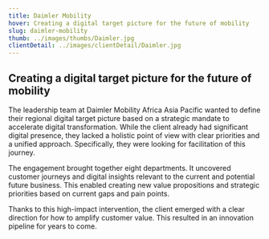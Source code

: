 ```yaml
---
title: Daimler Mobility
hover: Creating a digital target picture for the future of mobility
slug: daimler-mobility
thumb: ../images/thumbs/Daimler.jpg
clientDetail: ../images/clientDetail/Daimler.jpg
---
```


## Creating a digital target picture for the future of mobility

The leadership team at Daimler Mobility Africa Asia Pacific wanted to define their regional digital target picture based on a strategic mandate to accelerate digital transformation. While the client already had significant digital presence, they lacked a holistic point of view with clear priorities and a unified approach. Specifically, they were looking for facilitation of this journey.

The engagement brought together eight departments. It uncovered customer journeys and digital insights relevant to the current and potential future business. This enabled creating new value propositions and strategic priorities based on current gaps and pain points.

Thanks to this high-impact intervention, the client emerged with a clear direction for how to amplify customer value. This resulted in an innovation pipeline for years to come.
